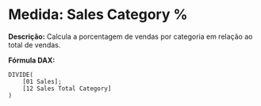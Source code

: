 # Medida: Sales Category %

**Descrição:** Calcula a porcentagem de vendas por categoria em relação ao total de vendas.

**Fórmula DAX:**
```DAX
DIVIDE(
    [01 Sales];
    [12 Sales Total Category]
)

